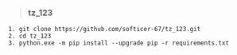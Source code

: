 > ### tz_123


    1. git clone https://github.com/softicer-67/tz_123.git
    2. cd tz_123
    3. python.exe -m pip install --upgrade pip -r requirements.txt
